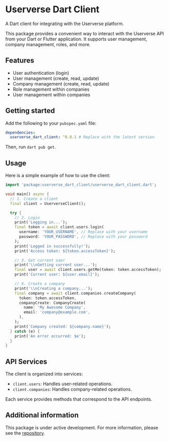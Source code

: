 # Userverse Dart Client

A Dart client for integrating with the Userverse platform.

This package provides a convenient way to interact with the Userverse API from your Dart or Flutter application. It supports user management, company management, roles, and more.

## Features

- User authentication (login)
- User management (create, read, update)
- Company management (create, read, update)
- Role management within companies
- User management within companies

## Getting started

Add the following to your `pubspec.yaml` file:

```yaml
dependencies:
  userverse_dart_client: ^0.0.1 # Replace with the latest version
```

Then, run `dart pub get`.

## Usage

Here is a simple example of how to use the client:

```dart
import 'package:userverse_dart_client/userverse_dart_client.dart';

void main() async {
  // 1. Create a client
  final client = UserverseClient();

  try {
    // 2. Login
    print('Logging in...');
    final token = await client.users.login(
      username: 'YOUR_USERNAME', // Replace with your username
      password: 'YOUR_PASSWORD', // Replace with your password
    );
    print('Logged in successfully!');
    print('Access token: ${token.accessToken}');

    // 3. Get current user
    print('\\nGetting current user...');
    final user = await client.users.getMe(token: token.accessToken);
    print('Current user: ${user.email}');

    // 4. Create a company
    print('\\nCreating a company...');
    final company = await client.companies.createCompany(
      token: token.accessToken,
      companyCreate: CompanyCreate(
        name: 'My Awesome Company',
        email: 'company@example.com',
      ),
    );
    print('Company created: ${company.name}');
  } catch (e) {
    print('An error occurred: $e');
  }
}
```

## API Services

The client is organized into services:

- `client.users`: Handles user-related operations.
- `client.companies`: Handles company-related operations.

Each service provides methods that correspond to the API endpoints.

## Additional information

This package is under active development. For more information, please see the [repository](https://github.com/SoftwareVerse/userverse-dart-client).
